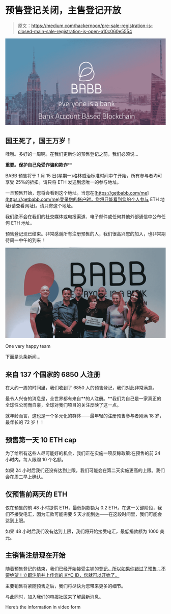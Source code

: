# 预售登记关闭，主售登记开放

> 原文：<https://medium.com/hackernoon/pre-sale-registration-is-closed-main-sale-registration-is-open-a10c060e5554>

![](img/12b9b5f61938c036cac573922b1d21ce.png)

## 国王死了，国王万岁！

哇哦。多好的一周啊。在我们更新你的预售登记之前，我们必须说…

******重要。保护自己免受诈骗和欺诈********

BABB 预售将于 1 月 15 日(星期一)格林威治标准时间中午开始，所有参与者均可享受 25%的折扣。请只将 ETH 发送到您唯一的参与地址。

一旦预售开始，您将会看到这个地址。当您在[https://getbabb.com/me](https://getbabb.com/me)登录您的帐户时，您将只能看到您的个人参与 ETH 地址(请查看网址)。请只寄这个地址。

我们绝不会在我们的社交媒体或电报渠道、电子邮件或任何其他外部通信中公布任何 ETH 地址。

预售登记现已结束。非常感谢所有注册预售的人，我们很高兴您的加入，也非常期待周一中午的到来！

![](img/316d68e575509396ebe2922fb28a3086.png)

One very happy team

下面是头条新闻…

## 来自 137 个国家的 6850 人注册

在大约一周的时间里，我们收到了 6850 人的预售登记，我们对此非常满意。

最令人兴奋的消息是，全世界都有来自**的人注册。**我们为自己是一家真正的全球性公司而自豪，全球对我们项目的关注反映了这一点。

就年龄而言，这也是一个多元化的群体——最年轻的注册预售参与者刚满 18 岁，最年长的 72 岁！！

## 预售第一天 10 ETH cap

为了给所有这些人尽可能好的机会，我们正在实施一项反鲸政策:在预售的前 24 小时内，每人限购 10 个名额。

如果 24 小时后我们还没有达到上限，我们可能会在第二天实施更高的上限。我们会在周二早上确认。

## 仅预售前两天的 ETH

仅在预售的前 48 小时提供 ETH，最低捐款额为 0.2 ETH。在这一关键阶段，我们不接受电汇，因为汇款可能需要 5 天才能到达——在这段时间里，我们可能会达到上限。

如果 48 小时后我们没有达到上限，我们将开始接受电汇，最低捐款额为 1000 美元。

## 主销售注册现在开始

随着预售登记的结束，我们已经开始接受主销的[登记。所以如果你错过了预售；不要绝望！立即注册并上传您的 KYC ID，您就可以开始了。](https://getbabb.com/)

主要销售将紧随预售之后，我们将尽快为您带来更多的细节。

与此同时，加入我们的[电报社区](https://t.me/babb_official)来了解最新消息。

Here’s the information in video form